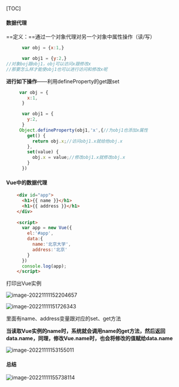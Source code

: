 [TOC]

#### 数据代理

==定义：==通过一个对象代理对另一个对象中属性操作（读/写）

```js
      var obj = {x:1,}

      var obj1 = {y:2,}
//对象boj跟obj1，obj可以访问x跟修改x
//那要怎么样才能使obj1也可以进行访问和修改x呢
```

**进行如下操作**——利用defineProperty的get跟set

```js
     var obj = {
        x:1,
      }

      var obj1 = {
        y:2,
      }
     Object.defineProperty(obj1,'x',{//为obj1也添加x属性
        get() {
          return obj.x;//访问obj1.x就给他obj.x
        },
        set(value) {
          obj.x = value;//修改obj1.x就修改obj.x
        }
      })
```



#### Vue中的数据代理

```html
    <div id="app">
      <h1>{{ name }}</h1>
      <h1>{{ address }}</h1>
    </div>
    
    <script>
      var app = new Vue({
        el:'#app',
        data:{
          name:'北京大学',
          address:'北京'
        }
      })
      console.log(app);
    </script>
```

打印出Vue实例

![image-20221111152204657](D:\TyporaWorks\图片文件夹存放\image-20221111152204657.png)

![image-20221111151726343](D:\TyporaWorks\图片文件夹存放\image-20221111151726343.png)

里面有name、address变量跟对应的set、get方法

**当读取Vue实例的name时，系统就会调用name的get方法，然后返回data.name，同理，修改Vue.name时，也会将修改的值赋给data.name**

![image-20221111153155011](D:\TyporaWorks\图片文件夹存放\image-20221111153155011.png)



#### 总结

![image-20221111155738114](D:\TyporaWorks\图片文件夹存放\image-20221111155738114.png)